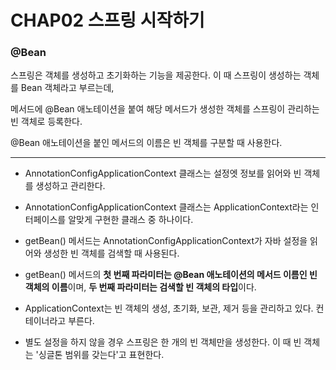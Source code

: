 # CHAP02 스프링 시작하기

### @Bean
스프링은 객체를 생성하고 초기화하는 기능을 제공한다. 이 때 스프링이 생성하는 객체를 Bean 객체라고 부르는데,

메서드에 @Bean 애노테이션을 붙여 해당 메서드가 생성한 객체를 스프링이 관리하는 빈 객체로 등록한다.

@Bean 애노테이션을 붙인 메서드의 이름은 빈 객체를 구분할 때 사용한다.

***

- AnnotationConfigApplicationContext 클래스는 설정엣 정보를 읽어와 빈 객체를 생성하고 관리한다.


- AnnotationConfigApplicationContext 클래스는 ApplicationContext라는 인터페이스를 알맞게 구현한 클래스 중 하나이다.


- getBean() 메서드는 AnnotationConfigApplicationContext가 자바 설정을 읽어와 생성한 빈 객체를 검색할 때 사용된다. 


- getBean() 메서드의 **첫 번째 파라미터는 @Bean 애노테이션의 메서드 이름인 빈 객체의 이름**이며, **두 번째 파라미터는 검색할 빈 객체의 타입**이다.


- ApplicationContext는 빈 객체의 생성, 초기화, 보관, 제거 등을 관리하고 있다. 컨테이너라고 부른다.


- 별도 설정을 하지 않을 경우 스프링은 한 개의 빈 객체만을 생성한다. 이 때 빈 객체는 '싱글톤 범위를 갖는다'고 표현한다.


